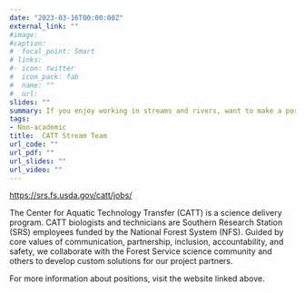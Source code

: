 ```yaml
---
date: "2023-03-16T00:00:00Z"
external_link: ""
#image:
#caption: 
#  focal_point: Smart
# links:
#- icon: twitter
#  icon_pack: fab
#  name: ""
#  url: 
slides: ""
summary: If you enjoy working in streams and rivers, want to make a positive impact on our national forests, and are seeking opportunities to contribute to science then we hope you will consider joining our team! 
tags:
- Non-academic
title:  CATT Stream Team
url_code: ""
url_pdf: ""
url_slides: ""
url_video: ""
---
```


https://srs.fs.usda.gov/catt/jobs/

The Center for Aquatic Technology Transfer (CATT) is a science delivery program. CATT biologists and technicians are Southern Research Station (SRS) employees funded by the National Forest System (NFS). Guided by core values of communication, partnership, inclusion, accountability, and safety, we collaborate with the Forest Service science community and others to develop custom solutions for our project partners. 

For more information about positions, visit the website linked above.